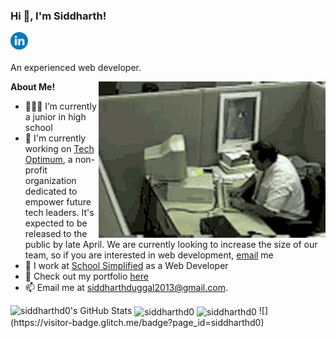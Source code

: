 <h3 title="Title"> Hi 👋, I'm Siddharth!</h3>

<a href="https://www.linkedin.com/in/siddharth-duggal/">
  <img style="color: blue;" align="left" alt="Siddharths's LinkedIn" width="28px" src="./linkedin.svg" />
  
</a>

<br />
<br />

An experienced web developer.
 
  <img align="right" alt="GIF" src="./madman.gif" alt="me when my code doesnt work" />

**About Me!**

- 👨🏽‍💻 I’m currently a junior in high school
- 🌱 I'm currently working on [Tech Optimum](https://github.com/TechOptimum), a non-profit organization dedicated to empower future tech leaders. It's expected to be released to the public by late April. We are currently looking to increase the size of our team, so if you are interested in web development, [email](mailto:siddharthduggal2013@gmail.com) me
- 💼 I work at [School Simplified](https://schoolsimplified.org) as a Web Developer 
- 🤔 Check out my portfolio [here](https://siddharthduggal.com)
- 📫 Email me at [siddharthduggal2013@gmail.com](mailto:siddharthduggal2013@gmail.com).



<img src="https://github-readme-stats.vercel.app/api?username=siddharthd0&show_icons=true&hide_border=true&count_private=true&theme=shades-of-purple&icon_color=fad000" alt="siddharthd0's GitHub Stats">
<img align="center" src="https://github-readme-streak-stats.herokuapp.com/?user=siddharthd0&count_private=true&theme=radical" alt="siddharthd0" />
<img align="center" width=500 src="https://github-readme-stats.vercel.app/api/top-langs/?username=siddharthd0&count_private=true&theme=radical" alt="siddharthd0" />
![](https://visitor-badge.glitch.me/badge?page_id=siddharthd0)
